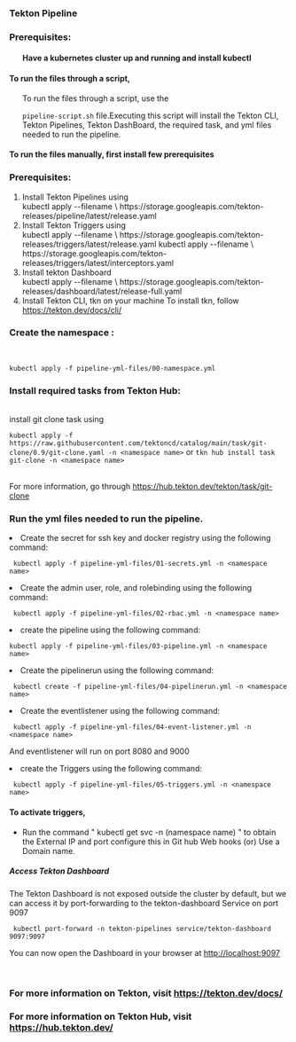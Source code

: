 <h3>Tekton Pipeline</h3>
<h3>Prerequisites:</h3>
<ol> 
<h4>Have a kubernetes cluster up and running and install kubectl</h4>
</ol>
<h4>To run the files through a script,</h4>
<ol>
  To run the files through a script, use the
  
  ```pipeline-script.sh```
   file.Executing this script will install the Tekton CLI, Tekton Pipelines, Tekton DashBoard, the required task, and yml files needed to run the pipeline.
</ol> 
<h4>To run the files manually, first install few prerequisites</h4>
<h3>Prerequisites:</h3>
<ol>

   <li>Install Tekton Pipelines using</li>
     kubectl apply --filename \ 
        https://storage.googleapis.com/tekton-releases/pipeline/latest/release.yaml
   <li>Install Tekton Triggers using</li>
     kubectl apply --filename \
        https://storage.googleapis.com/tekton-releases/triggers/latest/release.yaml
     kubectl apply --filename \
        https://storage.googleapis.com/tekton-releases/triggers/latest/interceptors.yaml
   <li>Install tekton Dashboard</li> 
     kubectl apply --filename \
        https://storage.googleapis.com/tekton-releases/dashboard/latest/release-full.yaml
   <li>Install Tekton CLI, tkn on your machine</h3>
To install tkn, follow <a href="https://tekton.dev/docs/cli/">https://tekton.dev/docs/cli/ </a> </li>
</ol>
<h3>Create the namespace :</h3><br>

```kubectl apply -f pipeline-yml-files/00-namespace.yml```


<h3>Install required tasks from Tekton Hub:</h3>

<br>install git clone task using<br>

```kubectl apply -f https://raw.githubusercontent.com/tektoncd/catalog/main/task/git-clone/0.9/git-clone.yaml -n <namespace name>```
or
```tkn hub install task git-clone -n <namespace name>```

<br>For more information, go through https://hub.tekton.dev/tekton/task/git-clone</br>



<h3>Run the yml files needed to run the pipeline.</h3>



<li>Create the secret for ssh key and docker registry using the following command:</li>

     kubectl apply -f pipeline-yml-files/01-secrets.yml -n <namespace name>
 
   
<li>Create the admin user, role, and rolebinding using the following command:</li>

     kubectl apply -f pipeline-yml-files/02-rbac.yml -n <namespace name> 

<li>create  the pipeline using the following command:</li>

    kubectl apply -f pipeline-yml-files/03-pipeline.yml -n <namespace name> 



<li>Create the pipelinerun using the following command:</li>

     kubectl create -f pipeline-yml-files/04-pipelinerun.yml -n <namespace name> 

<li>Create the eventlistener using the following command:</li>

     kubectl apply -f pipeline-yml-files/04-event-listener.yml -n <namespace name>

And eventlistener will run on port 8080 and 9000

<li>create the  Triggers using the following command:</li>

     kubectl apply -f pipeline-yml-files/05-triggers.yml -n <namespace name>



<h4>To activate triggers, </h4>
<ul>
     <li>Run the command
      " kubectl get svc -n (namespace name) " 
    to obtain the External IP and port configure this in Git hub Web hooks (or) Use a Domain  name.</li>
    
</ul>

<h5>Access Tekton Dashboard</h5>
The Tekton Dashboard is not exposed outside the cluster by default, but we can access it by port-forwarding to the tekton-dashboard Service on port 9097
    
     kubectl port-forward -n tekton-pipelines service/tekton-dashboard 9097:9097
     
You can now open the Dashboard in your browser at <a href="http://localhost:9097">http://localhost:9097</a>
</ul><br>

<h3>For more information on Tekton, visit <a href="https://tekton.dev/docs/">https://tekton.dev/docs/</a></h3>
<h3>For more information on Tekton Hub, visit <a href="https://hub.tekton.dev/">https://hub.tekton.dev/</a>



